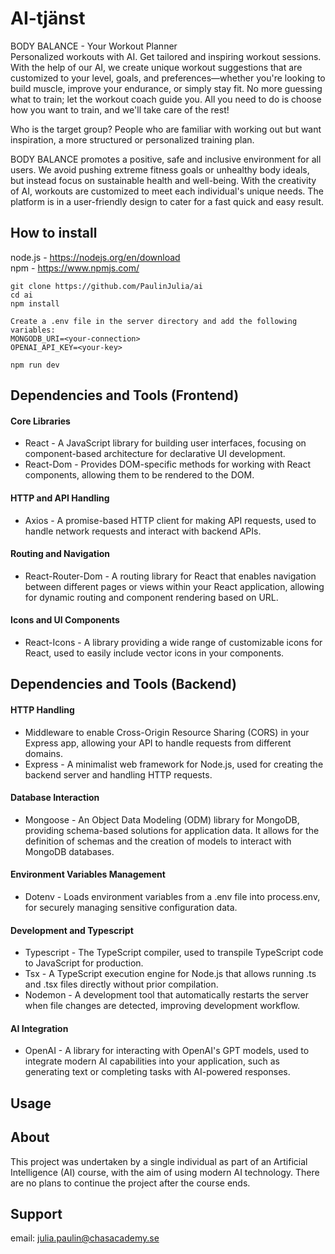 # AI-tjänst

BODY BALANCE - Your Workout Planner  
Personalized workouts with AI. Get tailored and inspiring workout sessions. With the help of our AI, we create unique workout suggestions that are customized to your level, goals, and preferences—whether you're looking to build muscle, improve your endurance, or simply stay fit. No more guessing what to train; let the workout coach guide you. All you need to do is choose how you want to train, and we'll take care of the rest!

Who is the target group? People who are familiar with working out but want inspiration, a more structured or personalized training plan.

BODY BALANCE promotes a positive, safe and inclusive environment for all users. We avoid pushing extreme fitness goals or unhealthy body ideals, but instead focus on sustainable health and well-being. With the creativity of AI, workouts are customized to meet each individual's unique needs. The platform is in a user-friendly design to cater for a fast quick and easy result.

## How to install

node.js - https://nodejs.org/en/download  
npm - https://www.npmjs.com/

```
git clone https://github.com/PaulinJulia/ai
cd ai
npm install

Create a .env file in the server directory and add the following variables:
MONGODB_URI=<your-connection>
OPENAI_API_KEY=<your-key>

npm run dev
```

## Dependencies and Tools (Frontend)

#### Core Libraries

- React - A JavaScript library for building user interfaces, focusing on component-based architecture for declarative UI development.
- React-Dom - Provides DOM-specific methods for working with React components, allowing them to be rendered to the DOM.

#### HTTP and API Handling

- Axios - A promise-based HTTP client for making API requests, used to handle network requests and interact with backend APIs.

#### Routing and Navigation

- React-Router-Dom - A routing library for React that enables navigation between different pages or views within your React application, allowing for dynamic routing and component rendering based on URL.

#### Icons and UI Components

- React-Icons - A library providing a wide range of customizable icons for React, used to easily include vector icons in your components.

## Dependencies and Tools (Backend)

#### HTTP Handling

- Middleware to enable Cross-Origin Resource Sharing (CORS) in your Express app, allowing your API to handle requests from different domains.
- Express - A minimalist web framework for Node.js, used for creating the backend server and handling HTTP requests.

#### Database Interaction

- Mongoose - An Object Data Modeling (ODM) library for MongoDB, providing schema-based solutions for application data. It allows for the definition of schemas and the creation of models to interact with MongoDB databases.

#### Environment Variables Management

- Dotenv - Loads environment variables from a .env file into process.env, for securely managing sensitive configuration data.

#### Development and Typescript

- Typescript - The TypeScript compiler, used to transpile TypeScript code to JavaScript for production.
- Tsx - A TypeScript execution engine for Node.js that allows running .ts and .tsx files directly without prior compilation.
- Nodemon - A development tool that automatically restarts the server when file changes are detected, improving development workflow.

#### AI Integration

- OpenAI - A library for interacting with OpenAI's GPT models, used to integrate modern AI capabilities into your application, such as generating text or completing tasks with AI-powered responses.

## Usage



## About

This project was undertaken by a single individual as part of an Artificial Intelligence (AI) course, with the aim of using modern AI technology. There are no plans to continue the project after the course ends.

## Support

email: julia.paulin@chasacademy.se
